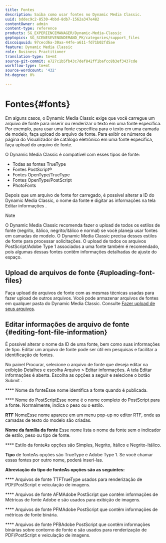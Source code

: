 ```yaml
---
title: Fontes
description: Saiba como usar fontes no Dynamic Media Classic.
uuid: bddec9c2-8530-4bbd-8db7-1562a347e482
contentOwner: admin
content-type: reference
products: SG_EXPERIENCEMANAGER/Dynamic-Media-Classic
geptopics: SG_SCENESEVENONDEMAND_PK/categories/support_files
discoiquuid: 97cecd6a-30aa-44fe-a611-fd71b02fd5ae
feature: Dynamic Media Classic
role: Business Practitioner
translation-type: tm+mt
source-git-commit: e727c1b5fb43c7def842ff1bafcc8b3ef3437cde
workflow-type: tm+mt
source-wordcount: '432'
ht-degree: 0%

---
```



# Fontes{#fonts}

Em alguns casos, o Dynamic Media Classic exige que você carregue um arquivo de fonte para inserir ou renderizar o texto em uma fonte específica. Por exemplo, para usar uma fonte específica para o texto em uma camada de modelo, faça upload do arquivo de fonte. Para exibir os números de página do Visualizador de catálogo eletrônico em uma fonte específica, faça upload do arquivo de fonte.

O Dynamic Media Classic é compatível com esses tipos de fonte:

* Todas as fontes TrueType
* Fontes PostScript®
* Fontes OpenType/TrueType
* Fontes OpenType/PostScript
* PhotoFonts

Depois que um arquivo de fonte for carregado, é possível alterar a ID do Dynamic Media Classic, o nome da fonte e digitar as informações na tela Editar informações .

>[!NOTE]
>
>O Dynamic Media Classic recomenda fazer o upload de todos os estilos de fonte (negrito, itálico, negrito/itálico e normal) se você planeja usar fontes em camadas de modelo. O Dynamic Media Classic precisa desses estilos de fonte para processar solicitações. O upload de todos os arquivos PostScript/Adobe Type 1 associados a uma fonte também é recomendado, pois algumas dessas fontes contêm informações detalhadas de ajuste do espaço.

## Upload de arquivos de fonte {#uploading-font-files}

Faça upload de arquivos de fonte com as mesmas técnicas usadas para fazer upload de outros arquivos. Você pode armazenar arquivos de fontes em qualquer pasta do Dynamic Media Classic. Consulte [Fazer upload de seus arquivos](uploading-files.md#uploading_your_files).

## Editar informações de arquivo de fonte {#editing-font-file-information}

É possível alterar o nome da ID de uma fonte, bem como suas informações de tipo. Editar um arquivo de fonte pode ser útil em pesquisas e facilitar a identificação de fontes.

No painel Procurar, selecione o arquivo de fonte que deseja editar na exibição Detalhes e escolha Arquivo > Editar informações. A tela Editar informações é aberta. Escolha as opções a seguir e selecione o botão Submit .

**** Nome da fonteEsse nome identifica a fonte quando é publicada.

**** Nome do PostScriptEsse nome é o nome completo do PostScript para a fonte. Normalmente, indica o peso ou o estilo.

**RTF** NomeEsse nome aparece em um menu pop-up no editor RTF, onde as camadas de texto do modelo são criadas.

**Nome da família da fonte** Esse nome lista o nome da fonte sem o indicador de estilo, peso ou tipo de fonte.

**** Estilo da fonteAs opções são Simples, Negrito, Itálico e Negrito-Itálico.

**Tipo** de fonteAs opções são TrueType e Adobe Type 1. Se você chamar essas fontes por outro nome, poderá inseri-las.

**Abreviação do tipo de fonteAs opções são as seguintes:** 

**** Arquivos de fonte TTFTrueType usados para renderização de PDF/PostScript e veiculação de imagens.

**** Arquivos de fonte AFMAdobe PostScript que contêm informações de Métricas de fonte Adobe e são usados para exibição de imagens.

**** Arquivos de fonte PFMAdobe PostScript que contêm informações de métricas de fonte binária.

**** Arquivos de fonte PFBAdobe PostScript que contêm informações binárias sobre contorno de fonte e são usados para renderização de PDF/PostScript e veiculação de imagens.
